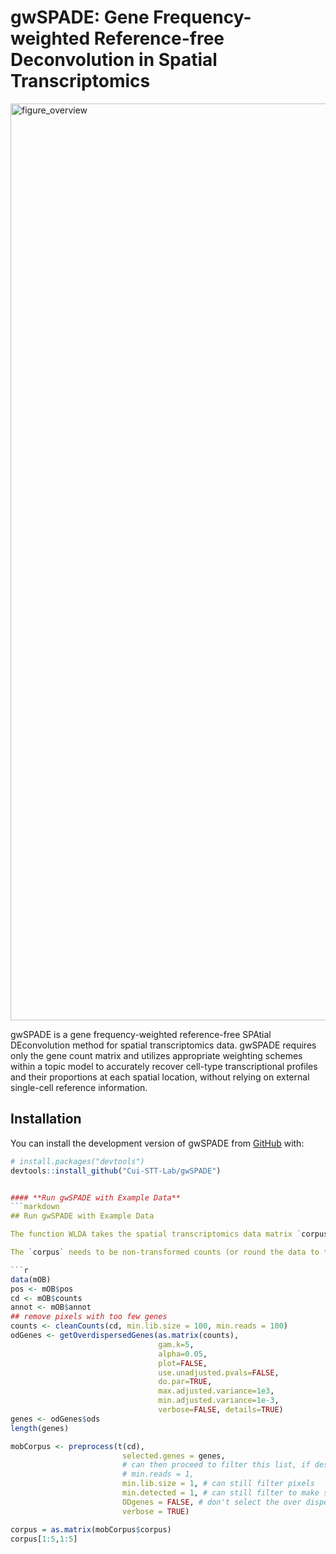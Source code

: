 # gwSPADE: Gene Frequency-weighted Reference-free Deconvolution in Spatial Transcriptomics

<img width="1467" alt="figure_overview" src="https://github.com/user-attachments/assets/f5e33750-773a-46c5-8fa0-2f3a51e900dd" />

gwSPADE is a gene frequency-weighted reference-free SPAtial DEconvolution method for spatial transcriptomics data. gwSPADE requires only the gene count matrix and utilizes appropriate weighting schemes within a topic model to accurately recover cell-type transcriptional profiles and their proportions at each spatial location, without relying on external single-cell reference information.

## Installation

You can install the development version of gwSPADE from [GitHub](https://github.com/Cui-STT-Lab/gwSPADE) with:

```r
# install.packages("devtools")
devtools::install_github("Cui-STT-Lab/gwSPADE")


#### **Run gwSPADE with Example Data**
```markdown
## Run gwSPADE with Example Data

The function WLDA takes the spatial transcriptomics data matrix `corpus` (spots x genes) as inputs.

The `corpus` needs to be non-transformed counts (or round the data to the nearest integers).

```r
data(mOB)
pos <- mOB$pos
cd <- mOB$counts
annot <- mOB$annot
## remove pixels with too few genes
counts <- cleanCounts(cd, min.lib.size = 100, min.reads = 100)
odGenes <- getOverdispersedGenes(as.matrix(counts),
                                 gam.k=5,
                                 alpha=0.05,
                                 plot=FALSE,
                                 use.unadjusted.pvals=FALSE,
                                 do.par=TRUE,
                                 max.adjusted.variance=1e3,
                                 min.adjusted.variance=1e-3,
                                 verbose=FALSE, details=TRUE)
genes <- odGenes$ods
length(genes)

mobCorpus <- preprocess(t(cd),
                         selected.genes = genes,
                         # can then proceed to filter this list, if desired
                         # min.reads = 1, 
                         min.lib.size = 1, # can still filter pixels
                         min.detected = 1, # can still filter to make sure the selected genes are present in at least 1 pixel
                         ODgenes = FALSE, # don't select the over dispersed genes
                         verbose = TRUE)

corpus = as.matrix(mobCorpus$corpus)
corpus[1:5,1:5]
